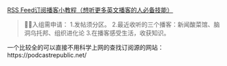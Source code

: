 <a href="https://www.douban.com/group/topic/259223760/?_i=04985931n30Eny,04991031n30Eny">RSS Feed订阅播客小教程（想听更多英文播客的人必备技能）</a>
<blockquote>
🙋‍♀️入组需申请：
1.发帖须分区。
2.最近收听的三个播客：新闻酸菜馆、脑洞乌托邦、组织进化论
3.在播客感受生活，收获知识。
</blockquote>
一个比较全的可以直接不用科学上网的查找订阅源的网站：
https://podcastrepublic.net/
